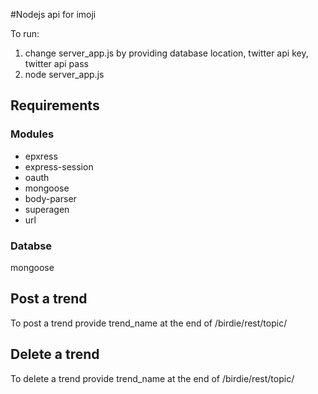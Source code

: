 #Nodejs api for imoji

To run:
1. change server_app.js by providing database location, twitter api key, twitter api pass
2. node server_app.js

## Requirements
### Modules
* epxress
* express-session
* oauth
* mongoose
* body-parser
* superagen
* url

### Databse
mongoose

## Post a trend 
To post a trend provide trend_name at the end of /birdie/rest/topic/

## Delete a trend
To delete a trend provide trend_name at the end of /birdie/rest/topic/

